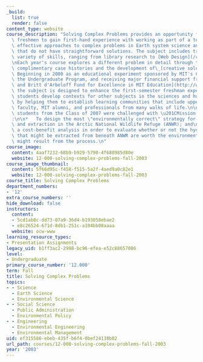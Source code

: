 ```yaml
---
_build:
  list: true
  render: false
content_type: website
course_description: "Solving Complex Problems provides an opportunity for entering\
  \ freshmen to gain first-hand experience with working as part of a team to develop\
  \ effective approaches to complex problems in Earth system science and engineering\
  \ that do not have straightforward solutions. The subject includes training in a\
  \ variety of skills, ranging from library research to [Web Design](/courses/12-000-solving-complex-problems-fall-2003/pages/tools).\n\
  \nEach year's course explores a different problem in detail through the study of\
  \ complimentary case histories and the development of\_[creative solution strategies](/courses/12-000-solving-complex-problems-fall-2003/pages/projects).\
  \ Beginning in 2000 as an educational experiment sponsored by MIT's Committee on\
  \ the Undergraduate Program, and receiving major financial support from the\_[Alex\
  \ and Britt d'Arbeloff Fund for Excellence in MIT Education](http://web.mit.edu/newsoffice/1999/darb-0310.html),\
  \ the subject is designed to enhance the first-semester freshman experience by helping\
  \ students develop contexts for other subjects in the sciences and humanities, and\
  \ by helping them to establish learning communities that include upperclassmen,\
  \ faculty, MIT alumni, and professionals from many walks of life.\n\nIn Fall 2003,\
  \ students from the Class of 2007 were challenged with \u201CMission 2007\u201D\
  :\n\n*   To design the most \"environmentally correct\" strategy for oil exploration\
  \ and extraction in the Arctic National Wildlife Refuge (ANWR); and\n*   To perform\
  \ a cost-benefit analysis in order to evaluate whether or not the hydrocarbon resources\
  \ that might be extracted from beneath ANWR are worth the environmental damage that\
  \ might result from the process.\n"
course_image:
  content: 4aaf7232-68b9-b929-5790-4f680985d80e
  website: 12-000-solving-complex-problems-fall-2003
course_image_thumbnail:
  content: 5f66d95c-f458-f515-5a2f-4aed9a0c82e1
  website: 12-000-solving-complex-problems-fall-2003
course_title: Solving Complex Problems
department_numbers:
- '12'
extra_course_numbers: ''
hide_download: false
instructors:
  content:
  - 5cd1ab0c-dd73-07a9-36d4-b193058ebae2
  - e8c26524-671d-8db1-251c-a104bb00aaaa
  website: ocw-www
learning_resource_types:
- Presentation Assignments
legacy_uid: b1ff3ac2-2998-bc96-efea-e52c88657086
level:
- Undergraduate
primary_course_number: '12.000'
term: Fall
title: Solving Complex Problems
topics:
- - Science
  - Earth Science
  - Environmental Science
- - Social Science
  - Public Administration
  - Environmental Policy
- - Engineering
  - Environmental Engineering
  - Environmental Management
uid: ef315586-ebeb-435f-b6f4-0bef24138b02
url_path: courses/12-000-solving-complex-problems-fall-2003
year: '2003'
---
```

